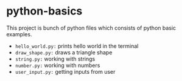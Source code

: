# python-basics

This project is bunch of python files which consists of python basic examples.

- `hello_world.py:` prints hello world in the terminal  
- `draw_shape.py:` draws a triangle shape    
- `string.py:` working with strings
- `number.py:` working with numbers
- `user_input.py:` getting inputs from user